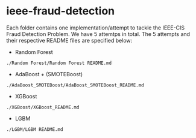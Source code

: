 # ieee-fraud-detection

Each folder contains one implementation/attempt to tackle the IEEE-CIS Fraud Detection Problem.
We have 5 attemtps in total. The 5 attempts and their respective README files are specified below:
* Random Forest
```
./Random Forest/Random Forest README.md
```
* AdaBoost + (SMOTEBoost)
```
./AdaBoost_SMOTEBoost/AdaBoost_SMOTEBoost_README.md
```
* XGBoost
```
./XGBoost/XGBoost_README.md
```
* LGBM
```
./LGBM/LGBM README.md
```


